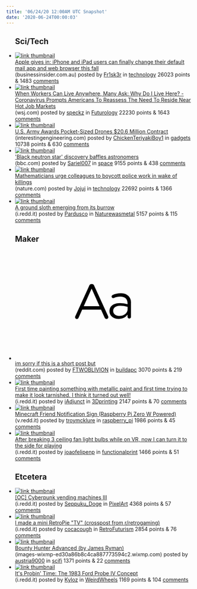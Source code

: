 ```yaml
---
title: '06/24/20 12:00AM UTC Snapshot'
date: '2020-06-24T00:00:03'
---
```

<ul>
<h2>Sci/Tech</h2>

<li><a href='https://www.businessinsider.com.au/iphone-ipad-change-default-mail-app-web-browsers-2020-6'><img src='https://b.thumbs.redditmedia.com/GWCC1NAxT6TnQUWFU6ell5lHXgKBcUYNwznSktYmgnU.jpg' alt='link thumbnail'></a><div><div class='linkTitle'><a href='https://www.businessinsider.com.au/iphone-ipad-change-default-mail-app-web-browsers-2020-6'>Apple gives in: iPhone and iPad users can finally change their default mail app and web browser this fall</a></div>(businessinsider.com.au) posted by <a href='https://www.reddit.com/user/Fr1sk3r'>Fr1sk3r</a> in <a href='https://www.reddit.com/r/technology'>technology</a> 26023 points & 1483 <a href='https://www.reddit.com/r/technology/comments/heeh14/apple_gives_in_iphone_and_ipad_users_can_finally/'>comments</a></div></li>

<li><a href='https://www.wsj.com/articles/when-workers-can-live-anywhere-many-ask-why-do-i-live-here-11592386201'><img src='https://b.thumbs.redditmedia.com/8IXJ16KT4YrM9k-Lw7nmYiaTkyXLztpv2qeX-KtCzhI.jpg' alt='link thumbnail'></a><div><div class='linkTitle'><a href='https://www.wsj.com/articles/when-workers-can-live-anywhere-many-ask-why-do-i-live-here-11592386201'>When Workers Can Live Anywhere, Many Ask: Why Do I Live Here? - Coronavirus Prompts Americans To Reassess The Need To Reside Near Hot Job Markets</a></div>(wsj.com) posted by <a href='https://www.reddit.com/user/speckz'>speckz</a> in <a href='https://www.reddit.com/r/Futurology'>Futurology</a> 22230 points & 1643 <a href='https://www.reddit.com/r/Futurology/comments/hed9en/when_workers_can_live_anywhere_many_ask_why_do_i/'>comments</a></div></li>

<li><a href='https://interestingengineering.com/us-army-awards-pocket-sized-drones-206-million-contract'><img src='https://b.thumbs.redditmedia.com/7eXcFUDtu30gtOpFqbJfdFzpr312CN6gviQobL9kf-A.jpg' alt='link thumbnail'></a><div><div class='linkTitle'><a href='https://interestingengineering.com/us-army-awards-pocket-sized-drones-206-million-contract'>U.S. Army Awards Pocket-Sized Drones $20.6 Million Contract</a></div>(interestingengineering.com) posted by <a href='https://www.reddit.com/user/ChickenTeriyakiBoy1'>ChickenTeriyakiBoy1</a> in <a href='https://www.reddit.com/r/gadgets'>gadgets</a> 10738 points & 630 <a href='https://www.reddit.com/r/gadgets/comments/hej1eu/us_army_awards_pocketsized_drones_206_million/'>comments</a></div></li>

<li><a href='https://www.bbc.com/news/science-environment-53151106'><img src='https://b.thumbs.redditmedia.com/kBlg7ebjurhjLalUTqf1BKvh3lesC5OML9fO9mbktjw.jpg' alt='link thumbnail'></a><div><div class='linkTitle'><a href='https://www.bbc.com/news/science-environment-53151106'>'Black neutron star' discovery baffles astronomers</a></div>(bbc.com) posted by <a href='https://www.reddit.com/user/Sariel007'>Sariel007</a> in <a href='https://www.reddit.com/r/space'>space</a> 9155 points & 438 <a href='https://www.reddit.com/r/space/comments/hehjvr/black_neutron_star_discovery_baffles_astronomers/'>comments</a></div></li>

<li><a href='https://www.nature.com/articles/d41586-020-01874-9'><img src='https://b.thumbs.redditmedia.com/UNMpk6mCi4oK-dYoDofi2MK7OzcQZXmQcwV8KrA5EmY.jpg' alt='link thumbnail'></a><div><div class='linkTitle'><a href='https://www.nature.com/articles/d41586-020-01874-9'>Mathematicians urge colleagues to boycott police work in wake of killings</a></div>(nature.com) posted by <a href='https://www.reddit.com/user/Jojuj'>Jojuj</a> in <a href='https://www.reddit.com/r/technology'>technology</a> 22692 points & 1366 <a href='https://www.reddit.com/r/technology/comments/he76cz/mathematicians_urge_colleagues_to_boycott_police/'>comments</a></div></li>

<li><a href='https://i.redd.it/xvoc9376nk651.png'><img src='https://b.thumbs.redditmedia.com/bEvGLsiABvqubd8jfqRRvPmSR_9tqXGqzRnCBMwAMIg.jpg' alt='link thumbnail'></a><div><div class='linkTitle'><a href='https://i.redd.it/xvoc9376nk651.png'>A ground sloth emerging from its burrow</a></div>(i.redd.it) posted by <a href='https://www.reddit.com/user/Pardusco'>Pardusco</a> in <a href='https://www.reddit.com/r/Naturewasmetal'>Naturewasmetal</a> 5157 points & 115 <a href='https://www.reddit.com/r/Naturewasmetal/comments/he69aj/a_ground_sloth_emerging_from_its_burrow/'>comments</a></div></li>

<h2>Maker</h2>

<li><a href='https://www.reddit.com/r/buildapc/comments/he9zn4/im_sorry_if_this_is_a_short_post_but/'><svg version='1.1' viewBox='-34 -12 104 64' preserveAspectRatio='xMidYMid slice' xmlns='http://www.w3.org/2000/svg' xmlns:xlink='http://www.w3.org/1999/xlink'>
    <title>text link thumbnail</title>
    <path d='M12.19,8.84a1.45,1.45,0,0,0-1.4-1h-.12a1.46,1.46,0,0,0-1.42,1L1.14,26.56a1.29,1.29,0,0,0-.14.59,1,1,0,0,0,1,1,1.12,1.12,0,0,0,1.08-.77l2.08-4.65h11l2.08,4.59a1.24,1.24,0,0,0,1.12.83,1.08,1.08,0,0,0,1.08-1.08,1.64,1.64,0,0,0-.14-.57ZM6.08,20.71l4.59-10.22,4.6,10.22Z'>
    </path>
    <path d='M32.24,14.78A6.35,6.35,0,0,0,27.6,13.2a11.36,11.36,0,0,0-4.7,1,1,1,0,0,0-.58.89,1,1,0,0,0,.94.92,1.23,1.23,0,0,0,.39-.08,8.87,8.87,0,0,1,3.72-.81c2.7,0,4.28,1.33,4.28,3.92v.5a15.29,15.29,0,0,0-4.42-.61c-3.64,0-6.14,1.61-6.14,4.64v.05c0,2.95,2.7,4.48,5.37,4.48a6.29,6.29,0,0,0,5.19-2.48V26.9a1,1,0,0,0,1,1,1,1,0,0,0,1-1.06V19A5.71,5.71,0,0,0,32.24,14.78Zm-.56,7.7c0,2.28-2.17,3.89-4.81,3.89-1.94,0-3.61-1.06-3.61-2.86v-.06c0-1.8,1.5-3,4.2-3a15.2,15.2,0,0,1,4.22.61Z'>
    </path>
    </svg></a><div><div class='linkTitle'><a href='https://www.reddit.com/r/buildapc/comments/he9zn4/im_sorry_if_this_is_a_short_post_but/'>im sorry if this is a short post but</a></div>(reddit.com) posted by <a href='https://www.reddit.com/user/FTWOBLIVION'>FTWOBLIVION</a> in <a href='https://www.reddit.com/r/buildapc'>buildapc</a> 3070 points & 219 <a href='https://www.reddit.com/r/buildapc/comments/he9zn4/im_sorry_if_this_is_a_short_post_but/'>comments</a></div></li>

<li><a href='https://i.redd.it/daxqqlz6bo651.jpg'><img src='https://a.thumbs.redditmedia.com/P7BcriZav8DIj7V_4KKcGiyNaLI87IdmDWnUudKyET4.jpg' alt='link thumbnail'></a><div><div class='linkTitle'><a href='https://i.redd.it/daxqqlz6bo651.jpg'>First time painting something with metallic paint and first time trying to make it look tarnished. I think it turned out well!</a></div>(i.redd.it) posted by <a href='https://www.reddit.com/user/iAdjunct'>iAdjunct</a> in <a href='https://www.reddit.com/r/3Dprinting'>3Dprinting</a> 2147 points & 70 <a href='https://www.reddit.com/r/3Dprinting/comments/heg01k/first_time_painting_something_with_metallic_paint/'>comments</a></div></li>

<li><a href='https://v.redd.it/4j9q5yyyfn651'><img src='https://b.thumbs.redditmedia.com/fC-rSxYt5i8KSc2wr8mKg9rKnMcasfNcxl98o87hnMU.jpg' alt='link thumbnail'></a><div><div class='linkTitle'><a href='https://v.redd.it/4j9q5yyyfn651'>Minecraft Friend Notification Sign (Raspberry Pi Zero W Powered)</a></div>(v.redd.it) posted by <a href='https://www.reddit.com/user/troymcklure'>troymcklure</a> in <a href='https://www.reddit.com/r/raspberry_pi'>raspberry_pi</a> 1986 points & 45 <a href='https://www.reddit.com/r/raspberry_pi/comments/hedavc/minecraft_friend_notification_sign_raspberry_pi/'>comments</a></div></li>

<li><a href='https://i.redd.it/qbamnrwwpn651.jpg'><img src='https://b.thumbs.redditmedia.com/JHSe1UrspmzecUFKPQnRlo7iQnL7c8u0g29TOlc-mXs.jpg' alt='link thumbnail'></a><div><div class='linkTitle'><a href='https://i.redd.it/qbamnrwwpn651.jpg'>After breaking 3 ceiling fan light bulbs while on VR, now I can turn it to the side for playing</a></div>(i.redd.it) posted by <a href='https://www.reddit.com/user/joaofelipenp'>joaofelipenp</a> in <a href='https://www.reddit.com/r/functionalprint'>functionalprint</a> 1466 points & 51 <a href='https://www.reddit.com/r/functionalprint/comments/hee2og/after_breaking_3_ceiling_fan_light_bulbs_while_on/'>comments</a></div></li>

<h2>Etcetera</h2>

<li><a href='https://i.redd.it/xzgcrl61am651.gif'><img src='https://a.thumbs.redditmedia.com/v8yxYQNXH8cAtQFX3gTk4kXXOiKqztBXPgmCDYVu2H8.jpg' alt='link thumbnail'></a><div><div class='linkTitle'><a href='https://i.redd.it/xzgcrl61am651.gif'>[OC] Cyberpunk vending machines III</a></div>(i.redd.it) posted by <a href='https://www.reddit.com/user/Seppuku_Doge'>Seppuku_Doge</a> in <a href='https://www.reddit.com/r/PixelArt'>PixelArt</a> 4368 points & 57 <a href='https://www.reddit.com/r/PixelArt/comments/heajl0/oc_cyberpunk_vending_machines_iii/'>comments</a></div></li>

<li><a href='https://i.redd.it/rpbg8ah0om651.jpg'><img src='https://b.thumbs.redditmedia.com/vUSrtiM_aoymvEBGWGZ5p7T48q4fjU_A1D_fTdg_nmI.jpg' alt='link thumbnail'></a><div><div class='linkTitle'><a href='https://i.redd.it/rpbg8ah0om651.jpg'>I made a mini RetroPie "TV" (crosspost from r/retrogaming)</a></div>(i.redd.it) posted by <a href='https://www.reddit.com/user/cocacough'>cocacough</a> in <a href='https://www.reddit.com/r/RetroFuturism'>RetroFuturism</a> 2854 points & 76 <a href='https://www.reddit.com/r/RetroFuturism/comments/hebl28/i_made_a_mini_retropie_tv_crosspost_from/'>comments</a></div></li>

<li><a href='https://images-wixmp-ed30a86b8c4ca887773594c2.wixmp.com/f/3f1cc1b2-31e1-4488-b6d9-ccb346ec5fb3/d88gsac-fbd85048-61d3-42fb-b385-31fc42ea3f58.jpg?token=eyJ0eXAiOiJKV1QiLCJhbGciOiJIUzI1NiJ9.eyJzdWIiOiJ1cm46YXBwOiIsImlzcyI6InVybjphcHA6Iiwib2JqIjpbW3sicGF0aCI6IlwvZlwvM2YxY2MxYjItMzFlMS00NDg4LWI2ZDktY2NiMzQ2ZWM1ZmIzXC9kODhnc2FjLWZiZDg1MDQ4LTYxZDMtNDJmYi1iMzg1LTMxZmM0MmVhM2Y1OC5qcGcifV1dLCJhdWQiOlsidXJuOnNlcnZpY2U6ZmlsZS5kb3dubG9hZCJdfQ.X0knof4qEL63ck8LfoDfHCEuWVT4aHEO3QKrhQjVszc'><img src='https://b.thumbs.redditmedia.com/mA0iv5ekQRL-0v2yGABHk1YvrtlkIe0uh9w3W_Vcckg.jpg' alt='link thumbnail'></a><div><div class='linkTitle'><a href='https://images-wixmp-ed30a86b8c4ca887773594c2.wixmp.com/f/3f1cc1b2-31e1-4488-b6d9-ccb346ec5fb3/d88gsac-fbd85048-61d3-42fb-b385-31fc42ea3f58.jpg?token=eyJ0eXAiOiJKV1QiLCJhbGciOiJIUzI1NiJ9.eyJzdWIiOiJ1cm46YXBwOiIsImlzcyI6InVybjphcHA6Iiwib2JqIjpbW3sicGF0aCI6IlwvZlwvM2YxY2MxYjItMzFlMS00NDg4LWI2ZDktY2NiMzQ2ZWM1ZmIzXC9kODhnc2FjLWZiZDg1MDQ4LTYxZDMtNDJmYi1iMzg1LTMxZmM0MmVhM2Y1OC5qcGcifV1dLCJhdWQiOlsidXJuOnNlcnZpY2U6ZmlsZS5kb3dubG9hZCJdfQ.X0knof4qEL63ck8LfoDfHCEuWVT4aHEO3QKrhQjVszc'>Bounty Hunter Advanced (by James Ryman)</a></div>(images-wixmp-ed30a86b8c4ca887773594c2.wixmp.com) posted by <a href='https://www.reddit.com/user/austria9000'>austria9000</a> in <a href='https://www.reddit.com/r/scifi'>scifi</a> 1371 points & 22 <a href='https://www.reddit.com/r/scifi/comments/he9z46/bounty_hunter_advanced_by_james_ryman/'>comments</a></div></li>

<li><a href='https://i.redd.it/4d1agu5h1o651.jpg'><img src='https://a.thumbs.redditmedia.com/OqET4zCuTJmQaTNvUYkOZTfRdukxWC9kiAko3dKIQZ8.jpg' alt='link thumbnail'></a><div><div class='linkTitle'><a href='https://i.redd.it/4d1agu5h1o651.jpg'>It's Probin' Time: The 1983 Ford Probe IV Concept</a></div>(i.redd.it) posted by <a href='https://www.reddit.com/user/Kyloz'>Kyloz</a> in <a href='https://www.reddit.com/r/WeirdWheels'>WeirdWheels</a> 1169 points & 104 <a href='https://www.reddit.com/r/WeirdWheels/comments/hef2x8/its_probin_time_the_1983_ford_probe_iv_concept/'>comments</a></div></li>

</ul>
